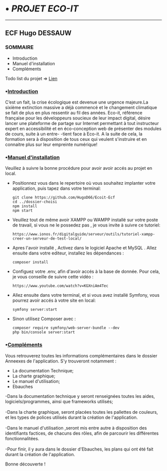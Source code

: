 <h1>•<i> PROJET ECO-IT</i></h1>


***
<h2>ECF Hugo DESSAUW</h2>

<h3>SOMMAIRE</h3>

<ul>
    <li>Introduction</li>
    <li>Manuel d'installation</li>
    <li>Compléments</li>
</ul>

Todo list du projet => 
<a href="https://trello.com/b/5sZAwfu7/conduite-de-projet-ecf"> Lien </a>

<h3>•<u>Introduction</u></h3>

C’est un fait, la crise écologique est devenue une urgence majeure.La 
sixième extinction massive a déjà commencé et le changement climatique
se fait de plus en plus ressentir au fil des années.
Eco-it, référence française pour les développeurs soucieux de leur
impact digital, désire lancer une plateforme de partage sur Internet
permettant à tout instructeur expert en accessibilité et en
éco-conception web de présenter des modules de cours, suite à un entre-
-tient face à Eco-it.
A la suite de cela, la formation sera à disposition de tous ceux qui 
veulent s'instruire et en connaitre plus sur leur empreinte numérique!

<h3>•<u>Manuel d'installation</u></h3>  

   Veuillez à suivre la bonne procédure pour avoir avoir accés au projet en local.

<ul>  
<li>Positionnez vous dans le repertoire où vous souhaitez implanter votre
application, puis tapez dans votre terminal:</li>

    git clone https://github.com/HugoD66/Ecoit-Ecf 
    cd ../dossier-choisi
    npm install
    npm start

<li>Veuillez tout de même avoir XAMPP ou WAMPP installé sur votre poste de 
travail, si vous ne le possedez pas , je vous invite à suivre ce tutoriel:</li>
    
    https://www.ionos.fr/digitalguide/serveur/outils/tutoriel-xampp-creer-un-serveur-de-test-local/
    
<li>Apres l'avoir installé , Activez dans le logiciel Apache et MySQL . 
Allez ensuite dans votre editeur, installez les dépendances : </li>

    composer install
      
<li>Configuez votre .env, afin d'avoir accés à la base de donnée. Pour cela,
je vous conseille de suivre cette vidéo :</li>

    https://www.youtube.com/watch?v=KGXniAm4Tec

<li>Allez ensuite dans votre terminal, et si vous avez installé Symfony, 
vous pourrez avoir accés à votre site en local:</li>

    symfony server:start

<li>Sinon utilisez Composer avec : </li>
    
    composer require symfony/web-server-bundle --dev
    php bin/console server:start
</ul>  

<h3>•<u>Compléments</u></h3>  


 Vous retrouverez toutes les informations complémentaires dans le dossier 
 Anneexes de l'application. S'y trouveront notamment :
<ul>
<li>La documentation Technique;</li>
<li>La charte graphique;</li>
<li>Le manuel d'utilisation; </li>
<li>Ebauches</li>
</ul>


-Dans la documentation technique y seront renseignées toutes les aides,
logiciels/programmes, ainsi que frameworks utilisés;<br><br>
-Dans la charte graphique, seront placées toutes les pallettes de couleurs,
et les types de polices utilisés durant la création de l'application.<br><br>
-Dans le manuel d'utilisation ,seront mis entre autre à disposition
des identifiants factices, de chacuns des rôles, afin de parcourir
les différentes fonctionnalitées.<br><br>
-Pour finir, il y aura dans le dossier d'Ebauches, les plans qui ont été fait
durant la création de l'application.

Bonne découverte !
 









